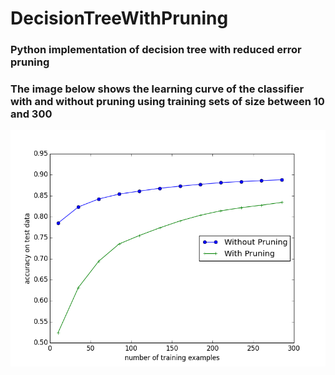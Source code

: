 # DecisionTreeWithPruning
### Python implementation of decision tree with reduced error pruning
### The image below shows the learning curve of the classifier with and without pruning using training sets of size between 10 and 300
![Learning Curve](figure_1.png)
